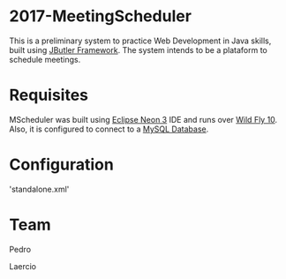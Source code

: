 # 2017-MeetingScheduler
This is a preliminary system to practice Web Development in Java skills, built using [JButler Framework](https://github.com/dwws-ufes/jbutler). The system intends to be a plataform to schedule meetings.

# Requisites
MScheduler was built using [Eclipse Neon 3](http://www.eclipse.org/neon/) IDE and runs over [Wild Fly 10](http://wildfly.org/). Also, it is configured to connect to a [MySQL Database](https://www.mysql.com/).

# Configuration
'standalone.xml'

# Team
Pedro

Laercio



